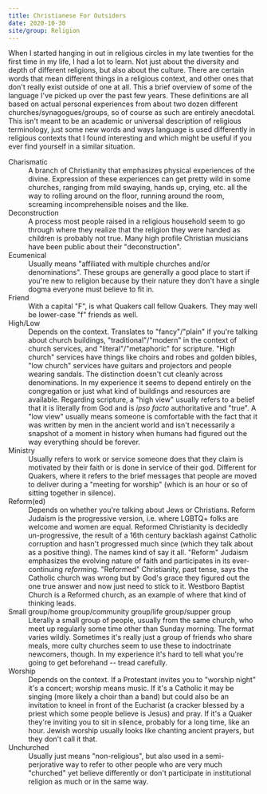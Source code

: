 ```yaml
---
title: Christianese For Outsiders
date: 2020-10-30
site/group: Religion
---
```


When I started hanging in out in religious circles in my late twenties for the first time in my life, I had a lot to learn. Not just about the diversity and depth of different religions, but also about the culture. There are certain words that mean different things in a religious context, and other ones that don't really exist outside of one at all. This a brief overview of some of the language I've picked up over the past few years. These definitions are all based on actual personal experiences from about two dozen different churches/synagogues/groups, so of course as such are entirely anecdotal. This isn't meant to be an academic or universal description of religious terminology, just some new words and ways language is used differently in religious contexts that I found interesting and which might be useful if you ever find yourself in a similar situation.

<dl>
<dt>Charismatic</dt>
<dd>A branch of Christianity that emphasizes physical experiences of the divine. Expression of these experiences can get pretty wild in some churches, ranging from mild swaying, hands up, crying, etc. all the way to rolling around on the floor, running around the room, screaming incomprehensible noises and the like.<dd>

<dt>Deconstruction</dt>
<dd>A process most people raised in a religious household seem to go through where they realize that the religion they were handed as children is probably not true. Many high profile Christian musicians have been public about their "deconstruction".</dd>

<dt>Ecumenical</dt>
<dd>Usually means "affiliated with multiple churches and/or denominations". These groups are generally a good place to start if you're new to religion because by their nature they don't have a single dogma everyone must believe to fit in.</dd>

<dt>Friend</dt>
<dd>With a capital "F", is what Quakers call fellow Quakers. They may well be lower-case "f" friends as well.</dd>

<dt>High/Low</dt>
<dd>Depends on the context. Translates to "fancy"/"plain" if you're talking about church buildings, "traditional"/"modern" in the context of church services, and "literal"/"metaphoric" for scripture. "High church" services have things like choirs and robes and golden bibles, "low church" services have guitars and projectors and people wearing sandals. The distinction doesn't cut cleanly across denominations. In my experience it seems to depend entirely on the congregation or just what kind of buildings and resources are available. Regarding scripture, a "high view" usually refers to a belief that it is literally from God and is <em>ipso facto</em> authoritative and "true". A "low view" usually means someone is comfortable with the fact that it was written by men in the ancient world and isn't necessarily a snapshot of a moment in history when humans had figured out the way everything should be forever.</dd>

<dt>Ministry</dt>
<dd>Usually refers to work or service someone does that they claim is motivated by their faith or is done in service of their god. Different for Quakers, where it refers to the brief messages that people are moved to deliver during a "meeting for worship" (which is an hour or so of sitting together in silence).</dd>

<dt>Reform(ed)</dt>
<dd>Depends on whether you're talking about Jews or Christians. Reform Judaism is the progressive version, i.e. where LGBTQ+ folks are welcome and women are equal. Reformed Christianity is decidedly un-progressive, the result of a 16th century backlash against Catholic corruption and hasn't progressed much since (which they talk about as a positive thing). The names kind of say it all. "Reform" Judaism emphasizes the evolving nature of faith and participates in its ever-continuing <em>reform</em>ing. "Reformed" Christianity, past tense, says the Catholic church was wrong but by God's grace they figured out the one true answer and now just need to stick to it. Westboro Baptist Church is a Reformed church, as an example of where that kind of thinking leads.</dd>

<dt>Small group/home group/community group/life group/supper group</dt>
<dd>Literally a small group of people, usually from the same church, who meet up regularly some time other than Sunday morning. The format varies wildly. Sometimes it's really just a group of friends who share meals, more culty churches seem to use these to indoctrinate newcomers, though. In my experience it's hard to tell what you're going to get beforehand -- tread carefully.</dd>

<dt>Worship</dt>
<dd>Depends on the context. If a Protestant invites you to "worship night" it's a concert; worship means music. If it's a Catholic it may be singing (more likely a choir than a band) but could also be an invitation to kneel in front of the Eucharist (a cracker blessed by a priest which some people believe is Jesus) and pray. If it's a Quaker they're inviting you to sit in silence, probably for a long time, like an hour. Jewish worship usually looks like chanting ancient prayers, but they don't call it that.</dd>

<dt>Unchurched</dt>
<dd>Usually just means "non-religious", but also used in a semi-perjorative way to refer to other people who are very much "churched" yet believe differently or don't participate in institutional religion as much or in the same way.</dd>
</dl>
